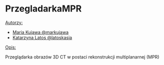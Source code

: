 # PrzegladarkaMPR

<ins>Autorzy:</ins>

- [Maria Kujawa @markujawa](https://github.com/markujawa)
- [Katarzyna Latos @latoskasia](https://github.com/latoskasia)

<ins>Opis:</ins>

Przeglądarka obrazów 3D CT w postaci rekonstrukcji multiplanarnej (MPR)
